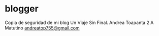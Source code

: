 # blogger
Copia de seguridad de mi blog Un Viaje Sin Final. 
Andrea Toapanta
2 A Matutino
andreatop755@gmail.com
